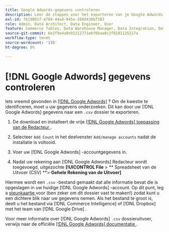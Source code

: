 ```yaml
---
title: Google Adwords-gegevens controleren
description: Leer de stappen voor het exporteren van je Google Adwords-gegevens.
exl-id: f619801f-e789-44ad-945e-268d430bf583
role: Admin, Data Architect, Data Engineer, User
feature: Commerce Tables, Data Warehouse Manager, Data Integration, Data Import/Export
source-git-commit: 6e2f9e4a9e91212771e6f6baa8c2f8101125217a
workflow-type: tm+mt
source-wordcount: '135'
ht-degree: 0%

---
```


# [!DNL Google Adwords] gegevens controleren

Iets vreemd gevonden in [[!DNL Google Adwords]](../integrations/google-adwords.md) ? Om de kwestie te identificeren, moet u uw gegevens onderzoeken. Dit kan door uw [!DNL Google Adwords] gegevens naar een `.csv` dossier te exporteren.

1. De download en installeert de vrije [[!DNL Google Adwords]  toepassing van de Redacteur ](https://ads.google.com/home/tools/ads-editor/).

1. Selecteer `Add Count` in het deelvenster `Add/manage accounts` nadat de installatie is voltooid.

1. Voer uw [!DNL Google Adwords] -accountgegevens in.

1. Nadat uw rekening aan [!DNL Google Adwords] Redacteur wordt toegevoegd, uitgezochte **[!UICONTROL File** > ** Spreadsheet van de Uitvoer (CSV) **> **Gehele Rekening van de Uitvoer]**

Hiermee wordt een `.csv` -bestand gemaakt dat alle informatie bevat die is opgeslagen in uw huidige [!DNL Google Adwords] -account. Op dit punt, leg a [ steunkaartje ](https://experienceleague.adobe.com/docs/commerce-knowledge-base/kb/troubleshooting/miscellaneous/mbi-service-policies.html) voor (ben zeker om dit dossier vast te maken!) zodat kunt u een dichtere blik naar uw gegevens nemen. Als het bestand te groot is, deelt u het bestand via [!DNL Commerce Intelligence] of [!DNL Dropbox] met het team van [!DNL Google Drive] .

Voor meer informatie over [!DNL Google Adwords] `.csv` dossieruitvoer, verwijs naar de officiële [[!DNL Google Adwords]  documentatie ](https://support.google.com/google-ads/editor/answer/38657?hl=en).
